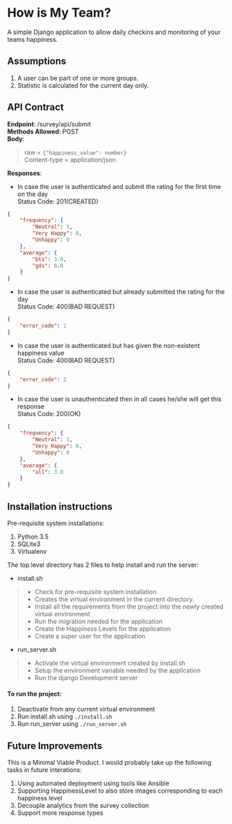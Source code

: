 # How is My Team?
A simple Django application to allow daily checkins and monitoring of your teams happiness.

## Assumptions
1. A user can be part of one or more groups.
2. Statistic is calculated for the current day only.

## API Contract
**Endpoint**: /survey/api/submit  
**Methods Allowed**: POST  
**Body**:
> raw = ```{"happiness_value": number}```  
> Content-type = application/json

**Responses**:

* In case the user is authenticated and submit the rating for the first time on the day  
Status Code: 201(CREATED)
```json
{
    "frequency": {
        "Neutral": 1,
        "Very Happy": 0,
        "Unhappy": 0
    },
    "average": {
        "bts": 3.0,
        "gds": 0.0
    }
}
```

* In case the user is authenticated but already submitted the rating for the day  
Status Code: 400(BAD REQUEST)
```json
{
    "error_code": 1
}
```

* In case the user is authenticated but has given the non-existent happiness value  
Status Code: 400(BAD REQUEST)
```json
{
    "error_code": 2
}
```
* In case the user is unauthenticated then in all cases he/she will get this response  
Status Code: 200(OK)
```json
{
    "frequency": {
        "Neutral": 1,
        "Very Happy": 0,
        "Unhappy": 0
    },
    "average": {
        "all": 3.0
    }
}
```


## Installation instructions
Pre-requisite system installations:
1. Python 3.5
2. SQLite3
3. Virtualenv

The top level directory has 2 files to help install and run the server:
* install.sh
> * Check for pre-requisite system installation.  
> * Creates the virtual environment in the current directory.
> * Install all the requirements from the project into the newly created virtual environment
> * Run the migration needed for the application
> * Create the Happiness Levels for the application
> * Create a super user for the application

* run_server.sh
> * Activate the virtual environment created by install.sh
> * Setup the environment variable needed by the application
> * Run the django Development server

#### To run the project:
1. Deactivate from any current virtual environment
2. Run install.sh using ```./install.sh```
3. Run run_server using ```./run_server.sh```


## Future Improvements
This is a Minimal Viable Product. I would probably take up the following tasks in future interations:
1. Using automated deployment using tools like Ansible
2. Supporting HappinessLevel to also store images corresponding to each happiness level
3. Decouple analytics from the survey collection
4. Support more response types